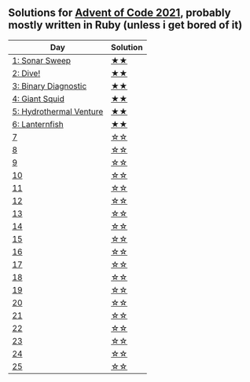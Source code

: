 ## Solutions for [Advent of Code 2021](https://adventofcode.com/2021/day/1), probably mostly written in Ruby (unless i get bored of it)

| Day                                                            | Solution |
| -------------------------------------------------------------- | -------- |
| [1: Sonar Sweep](https://adventofcode.com/2021/day/1)          | [★★](1)  |
| [2: Dive!](https://adventofcode.com/2021/day/2)                | [★★](2)  |
| [3: Binary Diagnostic](https://adventofcode.com/2021/day/3)    | [★★](3)  |
| [4: Giant Squid](https://adventofcode.com/2021/day/4)          | [★★](4)  |
| [5: Hydrothermal Venture](https://adventofcode.com/2021/day/5) | [★★](5)  |
| [6: Lanternfish](https://adventofcode.com/2021/day/6)          | [★★](6)  |
| [7](https://adventofcode.com/2021/day/7)                       | [☆☆](7)  |
| [8](https://adventofcode.com/2021/day/8)                       | [☆☆](8)  |
| [9](https://adventofcode.com/2021/day/9)                       | [☆☆](9)  |
| [10](https://adventofcode.com/2021/day/10)                     | [☆☆](10) |
| [11](https://adventofcode.com/2021/day/11)                     | [☆☆](11) |
| [12](https://adventofcode.com/2021/day/12)                     | [☆☆](12) |
| [13](https://adventofcode.com/2021/day/13)                     | [☆☆](13) |
| [14](https://adventofcode.com/2021/day/14)                     | [☆☆](14) |
| [15](https://adventofcode.com/2021/day/15)                     | [☆☆](15) |
| [16](https://adventofcode.com/2021/day/16)                     | [☆☆](16) |
| [17](https://adventofcode.com/2021/day/17)                     | [☆☆](17) |
| [18](https://adventofcode.com/2021/day/18)                     | [☆☆](18) |
| [19](https://adventofcode.com/2021/day/19)                     | [☆☆](19) |
| [20](https://adventofcode.com/2021/day/20)                     | [☆☆](20) |
| [21](https://adventofcode.com/2021/day/21)                     | [☆☆](21) |
| [22](https://adventofcode.com/2021/day/22)                     | [☆☆](22) |
| [23](https://adventofcode.com/2021/day/23)                     | [☆☆](23) |
| [24](https://adventofcode.com/2021/day/24)                     | [☆☆](24) |
| [25](https://adventofcode.com/2021/day/25)                     | [☆☆](25) |